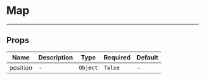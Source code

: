 # Map

***************

## Props

<!-- @vuese:Map:props:start -->
|Name|Description|Type|Required|Default|
|---|---|---|---|---|
|position|-|`Object`|`false`|-|

<!-- @vuese:Map:props:end -->


